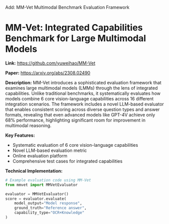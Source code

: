 Add: MM-Vet Multimodal Benchmark Evaluation Framework
# MM-Vet: Integrated Capabilities Benchmark for Large Multimodal Models

**Link:** https://github.com/yuweihao/MM-Vet

**Paper:** https://arxiv.org/abs/2308.02490

**Description:**
MM-Vet introduces a sophisticated evaluation framework that examines large multimodal models (LMMs) through the lens of integrated capabilities. Unlike traditional benchmarks, it systematically evaluates how models combine 6 core vision-language capabilities across 16 different integration scenarios. The framework includes a novel LLM-based evaluator that enables consistent scoring across diverse question types and answer formats, revealing that even advanced models like GPT-4V achieve only 68% performance, highlighting significant room for improvement in multimodal reasoning.

**Key Features:**
- Systematic evaluation of 6 core vision-language capabilities
- Novel LLM-based evaluation metric
- Online evaluation platform
- Comprehensive test cases for integrated capabilities

**Technical Implementation:**
```python
# Example evaluation code using MM-Vet
from mmvet import MMVetEvaluator

evaluator = MMVetEvaluator()
score = evaluator.evaluate(
    model_output="Model response",
    ground_truth="Reference answer",
    capability_type="OCR+Knowledge"
)
